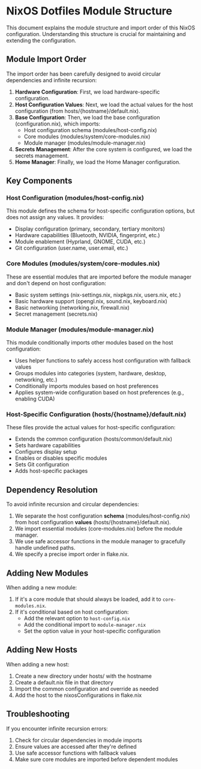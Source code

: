 # NixOS Dotfiles Module Structure

This document explains the module structure and import order of this NixOS configuration. Understanding this structure is crucial for maintaining and extending the configuration.

## Module Import Order

The import order has been carefully designed to avoid circular dependencies and infinite recursion:

1. **Hardware Configuration**: First, we load hardware-specific configuration.
2. **Host Configuration Values**: Next, we load the actual values for the host configuration (from hosts/{hostname}/default.nix).
3. **Base Configuration**: Then, we load the base configuration (configuration.nix), which imports:
   - Host configuration schema (modules/host-config.nix)
   - Core modules (modules/system/core-modules.nix)
   - Module manager (modules/module-manager.nix)
4. **Secrets Management**: After the core system is configured, we load the secrets management.
5. **Home Manager**: Finally, we load the Home Manager configuration.

## Key Components

### Host Configuration (modules/host-config.nix)

This module defines the schema for host-specific configuration options, but does not assign any values. It provides:

- Display configuration (primary, secondary, tertiary monitors)
- Hardware capabilities (Bluetooth, NVIDIA, fingerprint, etc.)
- Module enablement (Hyprland, GNOME, CUDA, etc.)
- Git configuration (user.name, user.email, etc.)

### Core Modules (modules/system/core-modules.nix)

These are essential modules that are imported before the module manager and don't depend on host configuration:

- Basic system settings (nix-settings.nix, nixpkgs.nix, users.nix, etc.)
- Basic hardware support (opengl.nix, sound.nix, keyboard.nix)
- Basic networking (networking.nix, firewall.nix)
- Secret management (secrets.nix)

### Module Manager (modules/module-manager.nix)

This module conditionally imports other modules based on the host configuration:

- Uses helper functions to safely access host configuration with fallback values
- Groups modules into categories (system, hardware, desktop, networking, etc.)
- Conditionally imports modules based on host preferences
- Applies system-wide configuration based on host preferences (e.g., enabling CUDA)

### Host-Specific Configuration (hosts/{hostname}/default.nix)

These files provide the actual values for host-specific configuration:

- Extends the common configuration (hosts/common/default.nix)
- Sets hardware capabilities
- Configures display setup
- Enables or disables specific modules
- Sets Git configuration
- Adds host-specific packages

## Dependency Resolution

To avoid infinite recursion and circular dependencies:

1. We separate the host configuration **schema** (modules/host-config.nix) from host configuration **values** (hosts/{hostname}/default.nix).
2. We import essential modules (core-modules.nix) before the module manager.
3. We use safe accessor functions in the module manager to gracefully handle undefined paths.
4. We specify a precise import order in flake.nix.

## Adding New Modules

When adding a new module:

1. If it's a core module that should always be loaded, add it to `core-modules.nix`.
2. If it's conditional based on host configuration:
   - Add the relevant option to `host-config.nix`
   - Add the conditional import to `module-manager.nix`
   - Set the option value in your host-specific configuration

## Adding New Hosts

When adding a new host:

1. Create a new directory under hosts/ with the hostname
2. Create a default.nix file in that directory
3. Import the common configuration and override as needed
4. Add the host to the nixosConfigurations in flake.nix

## Troubleshooting

If you encounter infinite recursion errors:

1. Check for circular dependencies in module imports
2. Ensure values are accessed after they're defined
3. Use safe accessor functions with fallback values
4. Make sure core modules are imported before dependent modules
